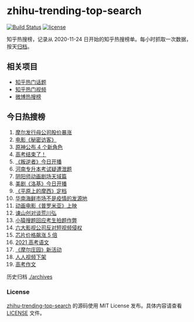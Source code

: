 # zhihu-trending-top-search

[![Build Status](https://github.com/justjavac/zhihu-trending-top-search/workflows/ci/badge.svg?branch=main)](https://github.com/justjavac/zhihu-trending-top-search/actions)
[![license](https://img.shields.io/github/license/justjavac/zhihu-trending-top-search)](https://github.com/justjavac/zhihu-trending-top-search/blob/main/LICENSE)

知乎热搜榜，记录从 2020-11-24 日开始的知乎热搜榜单。每小时抓取一次数据，按天[归档](./archives)。

## 相关项目

- [知乎热门话题](https://github.com/justjavac/zhihu-trending-hot-questions)
- [知乎热门视频](https://github.com/justjavac/zhihu-trending-hot-video)
- [微博热搜榜](https://github.com/justjavac/weibo-trending-hot-search)

## 今日热搜榜

<!-- BEGIN -->
<!-- 最后更新时间 Wed Jun 09 2021 17:05:27 GMT+0800 (China Standard Time) -->

1. [摩尔发行母公司股价暴涨](https://www.zhihu.com/search?q=摩尔庄园)
2. [电影《秘密访客》](https://www.zhihu.com/search?q=秘密访客)
3. [原神公布 4 个新角色](https://www.zhihu.com/search?q=原神)
4. [高考结束了！](https://www.zhihu.com/search?q=高考结束)
5. [《叛逆者》今日开播](https://www.zhihu.com/search?q=叛逆者)
6. [河南专升本考试疑遭泄题](https://www.zhihu.com/search?q=河南专升本)
7. [阴阳师动画剧场天域篇](https://www.zhihu.com/search?q=阴阳师)
8. [美剧《洛基》今日开播](https://www.zhihu.com/search?q=洛基)
9. [《平原上的摩西》定档](https://www.zhihu.com/search?q=平原上的摩西)
10. [华南海鲜市场不是疫情的发源地](https://www.zhihu.com/search?q=华南海鲜市场)
11. [动画电影《普罗米亚》上映](https://www.zhihu.com/search?q=普罗米亚)
12. [谏山创对谈荒川弘](https://www.zhihu.com/search?q=谏山创)
13. [小猿搜题回应考生拍题作弊](https://www.zhihu.com/search?q=小猿搜题)
14. [六大影视公司反对短视频侵权](https://www.zhihu.com/search?q=短视频侵权)
15. [芯片价格飙涨 5 倍](https://www.zhihu.com/search?q=芯片)
16. [2021 高考语文](https://www.zhihu.com/search?q=高考语文)
17. [《摩尔庄园》新活动](https://www.zhihu.com/search?q=摩尔庄园)
18. [人人视频下架](https://www.zhihu.com/search?q=人人视频)
19. [高考作文](https://www.zhihu.com/search?q=高考作文)

<!-- END -->

历史归档 [./archives](./archives)

### License

[zhihu-trending-top-search](https://github.com/justjavac/zhihu-trending-top-search)
的源码使用 MIT License 发布。具体内容请查看 [LICENSE](./LICENSE) 文件。
